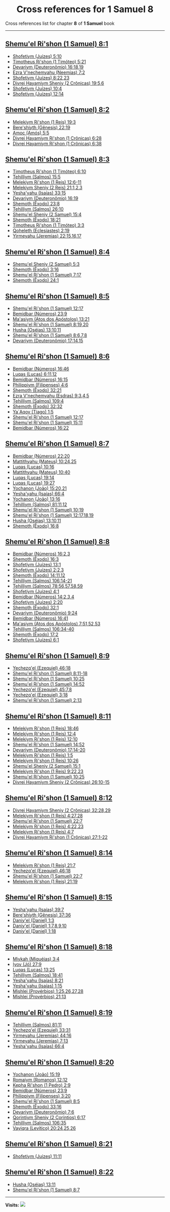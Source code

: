 <div align="center">

# Cross references for **1 Samuel 8**
</div>

Cross references list for chapter **8** of **1 Samuel** book

---

<h2 id="1"><a href="https://bible.ozzuu.com/pt_yah/1Sm/8#1" target="_blank">Shemu'el Ri'shon (1 Samuel) 8:1</a></h2>

- [Shofetiym (Juízes) 5:10](https://bible.ozzuu.com/pt_yah/Jdg/5#10)
- [Timotheus Ri'shon (1 Timóteo) 5:21](https://bible.ozzuu.com/pt_yah/1Ti/5#21)
- [Devariym (Deuteronômio) 16:18,19](https://bible.ozzuu.com/pt_yah/Deu/16#18)
- [Ezra V'nechemyahu (Neemias) 7:2](https://bible.ozzuu.com/pt_yah/Neh/7#2)
- [Shofetiym (Juízes) 8:22,23](https://bible.ozzuu.com/pt_yah/Jdg/8#22)
- [Divrei Hayamiym Sheniy (2 Crônicas) 19:5,6](https://bible.ozzuu.com/pt_yah/2Ch/19#5)
- [Shofetiym (Juízes) 10:4](https://bible.ozzuu.com/pt_yah/Jdg/10#4)
- [Shofetiym (Juízes) 12:14](https://bible.ozzuu.com/pt_yah/Jdg/12#14)
<h2 id="2"><a href="https://bible.ozzuu.com/pt_yah/1Sm/8#2" target="_blank">Shemu'el Ri'shon (1 Samuel) 8:2</a></h2>

- [Melekiym Ri'shon (1 Reis) 19:3](https://bible.ozzuu.com/pt_yah/1Ki/19#3)
- [Bere'shiyth (Gênesis) 22:19](https://bible.ozzuu.com/pt_yah/Gen/22#19)
- [Amoc (Amós) 5:5](https://bible.ozzuu.com/pt_yah/Am/5#5)
- [Divrei Hayamiym Ri'shon (1 Crônicas) 6:28](https://bible.ozzuu.com/pt_yah/1Ch/6#28)
- [Divrei Hayamiym Ri'shon (1 Crônicas) 6:38](https://bible.ozzuu.com/pt_yah/1Ch/6#38)
<h2 id="3"><a href="https://bible.ozzuu.com/pt_yah/1Sm/8#3" target="_blank">Shemu'el Ri'shon (1 Samuel) 8:3</a></h2>

- [Timotheus Ri'shon (1 Timóteo) 6:10](https://bible.ozzuu.com/pt_yah/1Ti/6#10)
- [Tehilliym (Salmos) 15:5](https://bible.ozzuu.com/pt_yah/Psa/15#5)
- [Melekiym Ri'shon (1 Reis) 12:6-11](https://bible.ozzuu.com/pt_yah/1Ki/12#6)
- [Melekiym Sheniy (2 Reis) 21:1,2,3](https://bible.ozzuu.com/pt_yah/2Ki/21#1)
- [Yesha'yahu (Isaías) 33:15](https://bible.ozzuu.com/pt_yah/Isa/33#15)
- [Devariym (Deuteronômio) 16:19](https://bible.ozzuu.com/pt_yah/Deu/16#19)
- [Shemoth (Êxodo) 23:8](https://bible.ozzuu.com/pt_yah/Exo/23#8)
- [Tehilliym (Salmos) 26:10](https://bible.ozzuu.com/pt_yah/Psa/26#10)
- [Shemu'el Sheniy (2 Samuel) 15:4](https://bible.ozzuu.com/pt_yah/2Sm/15#4)
- [Shemoth (Êxodo) 18:21](https://bible.ozzuu.com/pt_yah/Exo/18#21)
- [Timotheus Ri'shon (1 Timóteo) 3:3](https://bible.ozzuu.com/pt_yah/1Ti/3#3)
- [Qoheleth (Eclesiastes) 2:19](https://bible.ozzuu.com/pt_yah/Ecc/2#19)
- [Yirmeyahu (Jeremias) 22:15,16,17](https://bible.ozzuu.com/pt_yah/Jer/22#15)
<h2 id="4"><a href="https://bible.ozzuu.com/pt_yah/1Sm/8#4" target="_blank">Shemu'el Ri'shon (1 Samuel) 8:4</a></h2>

- [Shemu'el Sheniy (2 Samuel) 5:3](https://bible.ozzuu.com/pt_yah/2Sm/5#3)
- [Shemoth (Êxodo) 3:16](https://bible.ozzuu.com/pt_yah/Exo/3#16)
- [Shemu'el Ri'shon (1 Samuel) 7:17](https://bible.ozzuu.com/pt_yah/1Sm/7#17)
- [Shemoth (Êxodo) 24:1](https://bible.ozzuu.com/pt_yah/Exo/24#1)
<h2 id="5"><a href="https://bible.ozzuu.com/pt_yah/1Sm/8#5" target="_blank">Shemu'el Ri'shon (1 Samuel) 8:5</a></h2>

- [Shemu'el Ri'shon (1 Samuel) 12:17](https://bible.ozzuu.com/pt_yah/1Sm/12#17)
- [Bemidbar (Números) 23:9](https://bible.ozzuu.com/pt_yah/Num/23#9)
- [Ma'asiym (Atos dos Apóstolos) 13:21](https://bible.ozzuu.com/pt_yah/Act/13#21)
- [Shemu'el Ri'shon (1 Samuel) 8:19,20](https://bible.ozzuu.com/pt_yah/1Sm/8#19)
- [Husha (Oséias) 13:10,11](https://bible.ozzuu.com/pt_yah/Hos/13#10)
- [Shemu'el Ri'shon (1 Samuel) 8:6,7,8](https://bible.ozzuu.com/pt_yah/1Sm/8#6)
- [Devariym (Deuteronômio) 17:14,15](https://bible.ozzuu.com/pt_yah/Deu/17#14)
<h2 id="6"><a href="https://bible.ozzuu.com/pt_yah/1Sm/8#6" target="_blank">Shemu'el Ri'shon (1 Samuel) 8:6</a></h2>

- [Bemidbar (Números) 16:46](https://bible.ozzuu.com/pt_yah/Num/16#46)
- [Luqas (Lucas) 6:11,12](https://bible.ozzuu.com/pt_yah/Luk/6#11)
- [Bemidbar (Números) 16:15](https://bible.ozzuu.com/pt_yah/Num/16#15)
- [Philippiym (Filipenses) 4:6](https://bible.ozzuu.com/pt_yah/Php/4#6)
- [Shemoth (Êxodo) 32:21](https://bible.ozzuu.com/pt_yah/Exo/32#21)
- [Ezra V'nechemyahu (Esdras) 9:3,4,5](https://bible.ozzuu.com/pt_yah/1Ez/9#3)
- [Tehilliym (Salmos) 109:4](https://bible.ozzuu.com/pt_yah/Psa/109#4)
- [Shemoth (Êxodo) 32:32](https://bible.ozzuu.com/pt_yah/Exo/32#32)
- [Ya`Aqov (Tiago) 1:5](https://bible.ozzuu.com/pt_yah/Jam/1#5)
- [Shemu'el Ri'shon (1 Samuel) 12:17](https://bible.ozzuu.com/pt_yah/1Sm/12#17)
- [Shemu'el Ri'shon (1 Samuel) 15:11](https://bible.ozzuu.com/pt_yah/1Sm/15#11)
- [Bemidbar (Números) 16:22](https://bible.ozzuu.com/pt_yah/Num/16#22)
<h2 id="7"><a href="https://bible.ozzuu.com/pt_yah/1Sm/8#7" target="_blank">Shemu'el Ri'shon (1 Samuel) 8:7</a></h2>

- [Bemidbar (Números) 22:20](https://bible.ozzuu.com/pt_yah/Num/22#20)
- [Mattithyahu (Mateus) 10:24,25](https://bible.ozzuu.com/pt_yah/Mat/10#24)
- [Luqas (Lucas) 10:16](https://bible.ozzuu.com/pt_yah/Luk/10#16)
- [Mattithyahu (Mateus) 10:40](https://bible.ozzuu.com/pt_yah/Mat/10#40)
- [Luqas (Lucas) 19:14](https://bible.ozzuu.com/pt_yah/Luk/19#14)
- [Luqas (Lucas) 19:27](https://bible.ozzuu.com/pt_yah/Luk/19#27)
- [Yochanon (João) 15:20,21](https://bible.ozzuu.com/pt_yah/Joh/15#20)
- [Yesha'yahu (Isaías) 66:4](https://bible.ozzuu.com/pt_yah/Isa/66#4)
- [Yochanon (João) 13:16](https://bible.ozzuu.com/pt_yah/Joh/13#16)
- [Tehilliym (Salmos) 81:11,12](https://bible.ozzuu.com/pt_yah/Psa/81#11)
- [Shemu'el Ri'shon (1 Samuel) 10:19](https://bible.ozzuu.com/pt_yah/1Sm/10#19)
- [Shemu'el Ri'shon (1 Samuel) 12:17,18,19](https://bible.ozzuu.com/pt_yah/1Sm/12#17)
- [Husha (Oséias) 13:10,11](https://bible.ozzuu.com/pt_yah/Hos/13#10)
- [Shemoth (Êxodo) 16:8](https://bible.ozzuu.com/pt_yah/Exo/16#8)
<h2 id="8"><a href="https://bible.ozzuu.com/pt_yah/1Sm/8#8" target="_blank">Shemu'el Ri'shon (1 Samuel) 8:8</a></h2>

- [Bemidbar (Números) 16:2,3](https://bible.ozzuu.com/pt_yah/Num/16#2)
- [Shemoth (Êxodo) 16:3](https://bible.ozzuu.com/pt_yah/Exo/16#3)
- [Shofetiym (Juízes) 13:1](https://bible.ozzuu.com/pt_yah/Jdg/13#1)
- [Shofetiym (Juízes) 2:2,3](https://bible.ozzuu.com/pt_yah/Jdg/2#2)
- [Shemoth (Êxodo) 14:11,12](https://bible.ozzuu.com/pt_yah/Exo/14#11)
- [Tehilliym (Salmos) 106:14-21](https://bible.ozzuu.com/pt_yah/Psa/106#14)
- [Tehilliym (Salmos) 78:56,57,58,59](https://bible.ozzuu.com/pt_yah/Psa/78#56)
- [Shofetiym (Juízes) 4:1](https://bible.ozzuu.com/pt_yah/Jdg/4#1)
- [Bemidbar (Números) 14:2,3,4](https://bible.ozzuu.com/pt_yah/Num/14#2)
- [Shofetiym (Juízes) 2:20](https://bible.ozzuu.com/pt_yah/Jdg/2#20)
- [Shemoth (Êxodo) 32:1](https://bible.ozzuu.com/pt_yah/Exo/32#1)
- [Devariym (Deuteronômio) 9:24](https://bible.ozzuu.com/pt_yah/Deu/9#24)
- [Bemidbar (Números) 16:41](https://bible.ozzuu.com/pt_yah/Num/16#41)
- [Ma'asiym (Atos dos Apóstolos) 7:51,52,53](https://bible.ozzuu.com/pt_yah/Act/7#51)
- [Tehilliym (Salmos) 106:34-40](https://bible.ozzuu.com/pt_yah/Psa/106#34)
- [Shemoth (Êxodo) 17:2](https://bible.ozzuu.com/pt_yah/Exo/17#2)
- [Shofetiym (Juízes) 6:1](https://bible.ozzuu.com/pt_yah/Jdg/6#1)
<h2 id="9"><a href="https://bible.ozzuu.com/pt_yah/1Sm/8#9" target="_blank">Shemu'el Ri'shon (1 Samuel) 8:9</a></h2>

- [Yechezq'el (Ezequiel) 46:18](https://bible.ozzuu.com/pt_yah/Eze/46#18)
- [Shemu'el Ri'shon (1 Samuel) 8:11-18](https://bible.ozzuu.com/pt_yah/1Sm/8#11)
- [Shemu'el Ri'shon (1 Samuel) 10:25](https://bible.ozzuu.com/pt_yah/1Sm/10#25)
- [Shemu'el Ri'shon (1 Samuel) 14:52](https://bible.ozzuu.com/pt_yah/1Sm/14#52)
- [Yechezq'el (Ezequiel) 45:7,8](https://bible.ozzuu.com/pt_yah/Eze/45#7)
- [Yechezq'el (Ezequiel) 3:18](https://bible.ozzuu.com/pt_yah/Eze/3#18)
- [Shemu'el Ri'shon (1 Samuel) 2:13](https://bible.ozzuu.com/pt_yah/1Sm/2#13)
<h2 id="11"><a href="https://bible.ozzuu.com/pt_yah/1Sm/8#11" target="_blank">Shemu'el Ri'shon (1 Samuel) 8:11</a></h2>

- [Melekiym Ri'shon (1 Reis) 18:46](https://bible.ozzuu.com/pt_yah/1Ki/18#46)
- [Melekiym Ri'shon (1 Reis) 12:4](https://bible.ozzuu.com/pt_yah/1Ki/12#4)
- [Melekiym Ri'shon (1 Reis) 12:10](https://bible.ozzuu.com/pt_yah/1Ki/12#10)
- [Shemu'el Ri'shon (1 Samuel) 14:52](https://bible.ozzuu.com/pt_yah/1Sm/14#52)
- [Devariym (Deuteronômio) 17:14-20](https://bible.ozzuu.com/pt_yah/Deu/17#14)
- [Melekiym Ri'shon (1 Reis) 1:5](https://bible.ozzuu.com/pt_yah/1Ki/1#5)
- [Melekiym Ri'shon (1 Reis) 10:26](https://bible.ozzuu.com/pt_yah/1Ki/10#26)
- [Shemu'el Sheniy (2 Samuel) 15:1](https://bible.ozzuu.com/pt_yah/2Sm/15#1)
- [Melekiym Ri'shon (1 Reis) 9:22,23](https://bible.ozzuu.com/pt_yah/1Ki/9#22)
- [Shemu'el Ri'shon (1 Samuel) 10:25](https://bible.ozzuu.com/pt_yah/1Sm/10#25)
- [Divrei Hayamiym Sheniy (2 Crônicas) 26:10-15](https://bible.ozzuu.com/pt_yah/2Ch/26#10)
<h2 id="12"><a href="https://bible.ozzuu.com/pt_yah/1Sm/8#12" target="_blank">Shemu'el Ri'shon (1 Samuel) 8:12</a></h2>

- [Divrei Hayamiym Sheniy (2 Crônicas) 32:28,29](https://bible.ozzuu.com/pt_yah/2Ch/32#28)
- [Melekiym Ri'shon (1 Reis) 4:27,28](https://bible.ozzuu.com/pt_yah/1Ki/4#27)
- [Shemu'el Ri'shon (1 Samuel) 22:7](https://bible.ozzuu.com/pt_yah/1Sm/22#7)
- [Melekiym Ri'shon (1 Reis) 4:22,23](https://bible.ozzuu.com/pt_yah/1Ki/4#22)
- [Melekiym Ri'shon (1 Reis) 4:7](https://bible.ozzuu.com/pt_yah/1Ki/4#7)
- [Divrei Hayamiym Ri'shon (1 Crônicas) 27:1-22](https://bible.ozzuu.com/pt_yah/1Ch/27#1)
<h2 id="14"><a href="https://bible.ozzuu.com/pt_yah/1Sm/8#14" target="_blank">Shemu'el Ri'shon (1 Samuel) 8:14</a></h2>

- [Melekiym Ri'shon (1 Reis) 21:7](https://bible.ozzuu.com/pt_yah/1Ki/21#7)
- [Yechezq'el (Ezequiel) 46:18](https://bible.ozzuu.com/pt_yah/Eze/46#18)
- [Shemu'el Ri'shon (1 Samuel) 22:7](https://bible.ozzuu.com/pt_yah/1Sm/22#7)
- [Melekiym Ri'shon (1 Reis) 21:19](https://bible.ozzuu.com/pt_yah/1Ki/21#19)
<h2 id="15"><a href="https://bible.ozzuu.com/pt_yah/1Sm/8#15" target="_blank">Shemu'el Ri'shon (1 Samuel) 8:15</a></h2>

- [Yesha'yahu (Isaías) 39:7](https://bible.ozzuu.com/pt_yah/Isa/39#7)
- [Bere'shiyth (Gênesis) 37:36](https://bible.ozzuu.com/pt_yah/Gen/37#36)
- [Daniy'el (Daniel) 1:3](https://bible.ozzuu.com/pt_yah/Dan/1#3)
- [Daniy'el (Daniel) 1:7,8,9,10](https://bible.ozzuu.com/pt_yah/Dan/1#7)
- [Daniy'el (Daniel) 1:18](https://bible.ozzuu.com/pt_yah/Dan/1#18)
<h2 id="18"><a href="https://bible.ozzuu.com/pt_yah/1Sm/8#18" target="_blank">Shemu'el Ri'shon (1 Samuel) 8:18</a></h2>

- [Miykah (Miquéias) 3:4](https://bible.ozzuu.com/pt_yah/Mic/3#4)
- [Iyov (Jó) 27:9](https://bible.ozzuu.com/pt_yah/Job/27#9)
- [Luqas (Lucas) 13:25](https://bible.ozzuu.com/pt_yah/Luk/13#25)
- [Tehilliym (Salmos) 18:41](https://bible.ozzuu.com/pt_yah/Psa/18#41)
- [Yesha'yahu (Isaías) 8:21](https://bible.ozzuu.com/pt_yah/Isa/8#21)
- [Yesha'yahu (Isaías) 1:15](https://bible.ozzuu.com/pt_yah/Isa/1#15)
- [Mishlei (Provérbios) 1:25,26,27,28](https://bible.ozzuu.com/pt_yah/Pro/1#25)
- [Mishlei (Provérbios) 21:13](https://bible.ozzuu.com/pt_yah/Pro/21#13)
<h2 id="19"><a href="https://bible.ozzuu.com/pt_yah/1Sm/8#19" target="_blank">Shemu'el Ri'shon (1 Samuel) 8:19</a></h2>

- [Tehilliym (Salmos) 81:11](https://bible.ozzuu.com/pt_yah/Psa/81#11)
- [Yechezq'el (Ezequiel) 33:31](https://bible.ozzuu.com/pt_yah/Eze/33#31)
- [Yirmeyahu (Jeremias) 44:16](https://bible.ozzuu.com/pt_yah/Jer/44#16)
- [Yirmeyahu (Jeremias) 7:13](https://bible.ozzuu.com/pt_yah/Jer/7#13)
- [Yesha'yahu (Isaías) 66:4](https://bible.ozzuu.com/pt_yah/Isa/66#4)
<h2 id="20"><a href="https://bible.ozzuu.com/pt_yah/1Sm/8#20" target="_blank">Shemu'el Ri'shon (1 Samuel) 8:20</a></h2>

- [Yochanon (João) 15:19](https://bible.ozzuu.com/pt_yah/Joh/15#19)
- [Romaiym (Romanos) 12:12](https://bible.ozzuu.com/pt_yah/Rom/12#12)
- [Kepha Ri'shon (1 Pedro) 2:9](https://bible.ozzuu.com/pt_yah/1Pe/2#9)
- [Bemidbar (Números) 23:9](https://bible.ozzuu.com/pt_yah/Num/23#9)
- [Philippiym (Filipenses) 3:20](https://bible.ozzuu.com/pt_yah/Php/3#20)
- [Shemu'el Ri'shon (1 Samuel) 8:5](https://bible.ozzuu.com/pt_yah/1Sm/8#5)
- [Shemoth (Êxodo) 33:16](https://bible.ozzuu.com/pt_yah/Exo/33#16)
- [Devariym (Deuteronômio) 7:6](https://bible.ozzuu.com/pt_yah/Deu/7#6)
- [Qorintiym Sheniy (2 Coríntios) 6:17](https://bible.ozzuu.com/pt_yah/2Co/6#17)
- [Tehilliym (Salmos) 106:35](https://bible.ozzuu.com/pt_yah/Psa/106#35)
- [Vayiqra (Levítico) 20:24,25,26](https://bible.ozzuu.com/pt_yah/Lev/20#24)
<h2 id="21"><a href="https://bible.ozzuu.com/pt_yah/1Sm/8#21" target="_blank">Shemu'el Ri'shon (1 Samuel) 8:21</a></h2>

- [Shofetiym (Juízes) 11:11](https://bible.ozzuu.com/pt_yah/Jdg/11#11)
<h2 id="22"><a href="https://bible.ozzuu.com/pt_yah/1Sm/8#22" target="_blank">Shemu'el Ri'shon (1 Samuel) 8:22</a></h2>

- [Husha (Oséias) 13:11](https://bible.ozzuu.com/pt_yah/Hos/13#11)
- [Shemu'el Ri'shon (1 Samuel) 8:7](https://bible.ozzuu.com/pt_yah/1Sm/8#7)


---

**Visits:**
![](https://profile-counter.glitch.me/visitCounter_crossrefs11/count.svg)
